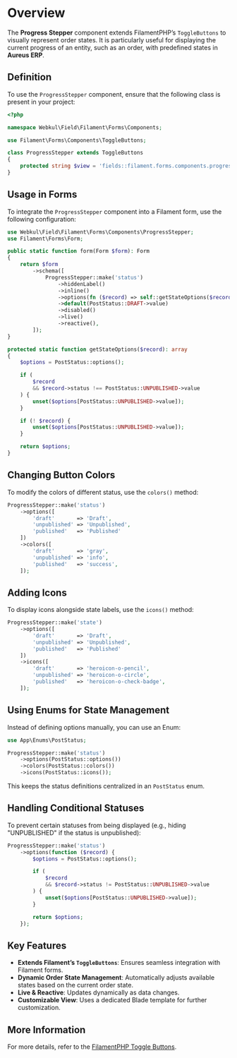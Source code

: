 # **Overview**

The **Progress Stepper** component extends FilamentPHP’s `ToggleButtons` to visually represent order states. It is particularly useful for displaying the current progress of an entity, such as an order, with predefined states in **Aureus ERP**.

## **Definition**

To use the `ProgressStepper` component, ensure that the following class is present in your project:

```php
<?php

namespace Webkul\Field\Filament\Forms\Components;

use Filament\Forms\Components\ToggleButtons;

class ProgressStepper extends ToggleButtons
{
    protected string $view = 'fields::filament.forms.components.progress-stepper.index';
}
```

## **Usage in Forms**

To integrate the `ProgressStepper` component into a Filament form, use the following configuration:

```php
use Webkul\Field\Filament\Forms\Components\ProgressStepper;
use Filament\Forms\Form;

public static function form(Form $form): Form
{
    return $form
        ->schema([
            ProgressStepper::make('status')
                ->hiddenLabel()
                ->inline()
                ->options(fn ($record) => self::getStateOptions($record))
                ->default(PostStatus::DRAFT->value)
                ->disabled()
                ->live()
                ->reactive(),
        ]);
}

protected static function getStateOptions($record): array
{
    $options = PostStatus::options();

    if (
        $record
        && $record->status !== PostStatus::UNPUBLISHED->value
    ) {
        unset($options[PostStatus::UNPUBLISHED->value]);
    }

    if (! $record) {
        unset($options[PostStatus::UNPUBLISHED->value]);
    }

    return $options;
}
```

## **Changing Button Colors**

To modify the colors of different status, use the `colors()` method:

```php
ProgressStepper::make('status')
    ->options([
        'draft'       => 'Draft',
        'unpublished' => 'Unpublished',
        'published'   => 'Published'
    ])
    ->colors([
        'draft'       => 'gray',
        'unpublished' => 'info',
        'published'   => 'success',
    ]);
```

## **Adding Icons**

To display icons alongside state labels, use the `icons()` method:

```php
ProgressStepper::make('state')
    ->options([
        'draft'       => 'Draft',
        'unpublished' => 'Unpublished',
        'published'   => 'Published'
    ])
    ->icons([
        'draft'       => 'heroicon-o-pencil',
        'unpublished' => 'heroicon-o-circle',
        'published'   => 'heroicon-o-check-badge',
    ]);
```

## **Using Enums for State Management**

Instead of defining options manually, you can use an Enum:

```php
use App\Enums\PostStatus;

ProgressStepper::make('status')
    ->options(PostStatus::options())
    ->colors(PostStatus::colors())
    ->icons(PostStatus::icons());
```

This keeps the status definitions centralized in an `PostStatus` enum.

## **Handling Conditional Statuses**

To prevent certain statuses from being displayed (e.g., hiding "UNPUBLISHED" if the status is unpublished):

```php
ProgressStepper::make('status')
    ->options(function ($record) {
        $options = PostStatus::options();

        if (
            $record
            && $record->status != PostStatus::UNPUBLISHED->value
        ) {
            unset($options[PostStatus::UNPUBLISHED->value]);
        }

        return $options;
    });
```

## **Key Features**

- **Extends Filament’s `ToggleButtons`**: Ensures seamless integration with Filament forms.
- **Dynamic Order State Management**: Automatically adjusts available states based on the current order state.
- **Live & Reactive**: Updates dynamically as data changes.
- **Customizable View**: Uses a dedicated Blade template for further customization.

## More Information

For more details, refer to the [FilamentPHP Toggle Buttons](https://filamentphp.com/docs/4.x/forms/fields/toggle-buttons).
